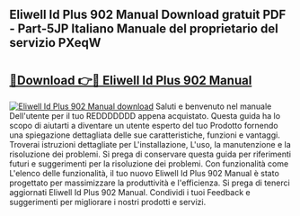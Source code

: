 ## Eliwell Id Plus 902 Manual Download gratuit PDF - Part-5JP Italiano Manuale del proprietario del servizio PXeqW

# <h2><a href="http://dfg1zh.blite.top/?on=Eliwell+Id+Plus+902+Manual">🔗Download 👉🔴 Eliwell Id Plus 902 Manual</a></h2>

[![Eliwell Id Plus 902 Manual download](https://i.imgur.com/lujVjoI.png)](http://dfg1zh.blite.top/?on=Eliwell+Id+Plus+902+Manual)
Saluti e benvenuto nel manuale Dell'utente per il tuo REDDDDDDD appena acquistato. Questa guida ha lo scopo di aiutarti a diventare un utente esperto del tuo Prodotto fornendo una spiegazione dettagliata delle sue caratteristiche, funzioni e vantaggi. Troverai istruzioni dettagliate per L'installazione, L'uso, la manutenzione e la risoluzione dei problemi. Si prega di conservare questa guida per riferimenti futuri e suggerimenti per la risoluzione dei problemi. Con funzionalità come L'elenco delle funzionalità, il tuo nuovo Eliwell Id Plus 902 Manual è stato progettato per massimizzare la produttività e l'efficienza. Si prega di tenerci aggiornati Eliwell Id Plus 902 Manual. Condividi i tuoi Feedback e suggerimenti per migliorare i nostri prodotti e servizi.
